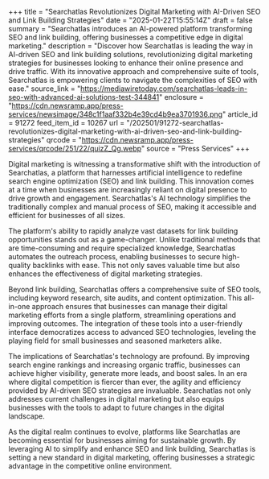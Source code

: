 +++
title = "Searchatlas Revolutionizes Digital Marketing with AI-Driven SEO and Link Building Strategies"
date = "2025-01-22T15:55:14Z"
draft = false
summary = "Searchatlas introduces an AI-powered platform transforming SEO and link building, offering businesses a competitive edge in digital marketing."
description = "Discover how Searchatlas is leading the way in AI-driven SEO and link building solutions, revolutionizing digital marketing strategies for businesses looking to enhance their online presence and drive traffic. With its innovative approach and comprehensive suite of tools, Searchatlas is empowering clients to navigate the complexities of SEO with ease."
source_link = "https://mediawiretoday.com/searchatlas-leads-in-seo-with-advanced-ai-solutions-test-344841"
enclosure = "https://cdn.newsramp.app/press-services/newsimage/348c1f1aaf332b4e39cd4b9ea3701936.png"
article_id = 91272
feed_item_id = 10267
url = "/202501/91272-searchatlas-revolutionizes-digital-marketing-with-ai-driven-seo-and-link-building-strategies"
qrcode = "https://cdn.newsramp.app/press-services/qrcode/251/22/quizZ_Qg.webp"
source = "Press Services"
+++

<p>Digital marketing is witnessing a transformative shift with the introduction of Searchatlas, a platform that harnesses artificial intelligence to redefine search engine optimization (SEO) and link building. This innovation comes at a time when businesses are increasingly reliant on digital presence to drive growth and engagement. Searchatlas's AI technology simplifies the traditionally complex and manual process of SEO, making it accessible and efficient for businesses of all sizes.</p><p>The platform's ability to rapidly analyze vast datasets for link building opportunities stands out as a game-changer. Unlike traditional methods that are time-consuming and require specialized knowledge, Searchatlas automates the outreach process, enabling businesses to secure high-quality backlinks with ease. This not only saves valuable time but also enhances the effectiveness of digital marketing strategies.</p><p>Beyond link building, Searchatlas offers a comprehensive suite of SEO tools, including keyword research, site audits, and content optimization. This all-in-one approach ensures that businesses can manage their digital marketing efforts from a single platform, streamlining operations and improving outcomes. The integration of these tools into a user-friendly interface democratizes access to advanced SEO technologies, leveling the playing field for small businesses and seasoned marketers alike.</p><p>The implications of Searchatlas's technology are profound. By improving search engine rankings and increasing organic traffic, businesses can achieve higher visibility, generate more leads, and boost sales. In an era where digital competition is fiercer than ever, the agility and efficiency provided by AI-driven SEO strategies are invaluable. Searchatlas not only addresses current challenges in digital marketing but also equips businesses with the tools to adapt to future changes in the digital landscape.</p><p>As the digital realm continues to evolve, platforms like Searchatlas are becoming essential for businesses aiming for sustainable growth. By leveraging AI to simplify and enhance SEO and link building, Searchatlas is setting a new standard in digital marketing, offering businesses a strategic advantage in the competitive online environment.</p>